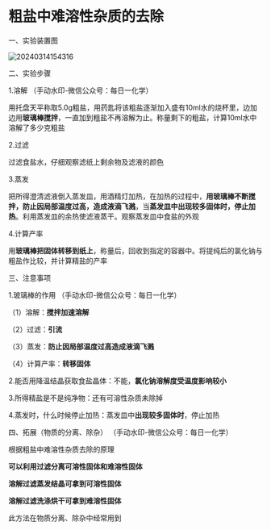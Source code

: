 # 粗盐中难溶性杂质的去除

一、实验装置图

![20240314154316](https://img.edaychem.cn/img/20240314154316.jpg)​

二、实验步骤

1.溶解	（手动水印-微信公众号：每日一化学）

用托盘天平称取5.0g粗盐，用药匙将该粗盐逐渐加入盛有10ml水的烧杯里，边加边用**玻璃棒搅拌**，一直加到粗盐不再溶解为止。称量剩下的粗盐，计算10ml水中溶解了多少克粗盐

2.过滤

过滤食盐水，仔细观察滤纸上剩余物及滤液的颜色

3.蒸发

把所得澄清滤液倒入蒸发皿，用酒精灯加热，在加热的过程中，**用玻璃棒不断搅拌，防止因局部温度过高，造成液滴飞溅**，当**蒸发皿中出现较多固体时，停止加热**。利用蒸发皿的余热使滤液蒸干。观察蒸发皿中食盐的外观

4.计算产率

用**玻璃棒把固体转移到纸上**，称量后，回收到指定的容器中。将提纯后的氯化钠与粗盐作比较，并计算精盐的产率

三、注意事项

1.玻璃棒的作用	（手动水印-微信公众号：每日一化学）

（1）溶解：**搅拌加速溶解**

（2）过滤：**引流**

（3）蒸发：**防止因局部温度过高造成液滴飞溅**

（4）计算产率：**转移固体**

2.能否用降温结晶获取食盐晶体：不能，**氯化钠溶解度受温度影响较小**

3.所得精盐是不是纯净物：还有可溶性杂质未除掉

4.蒸发时，什么时候停止加热：蒸发皿中**出现较多固体时**，停止加热

四、拓展（物质的分离、除杂）	（手动水印-微信公众号：每日一化学）

根据粗盐中难溶性杂质去除的原理

**可以利用过滤分离可溶性固体和难溶性固体**

**溶解过滤蒸发结晶可拿到可溶性固体**

**溶解过滤洗涤烘干可拿到难溶性固体**

此方法在物质分离、除杂中经常用到
